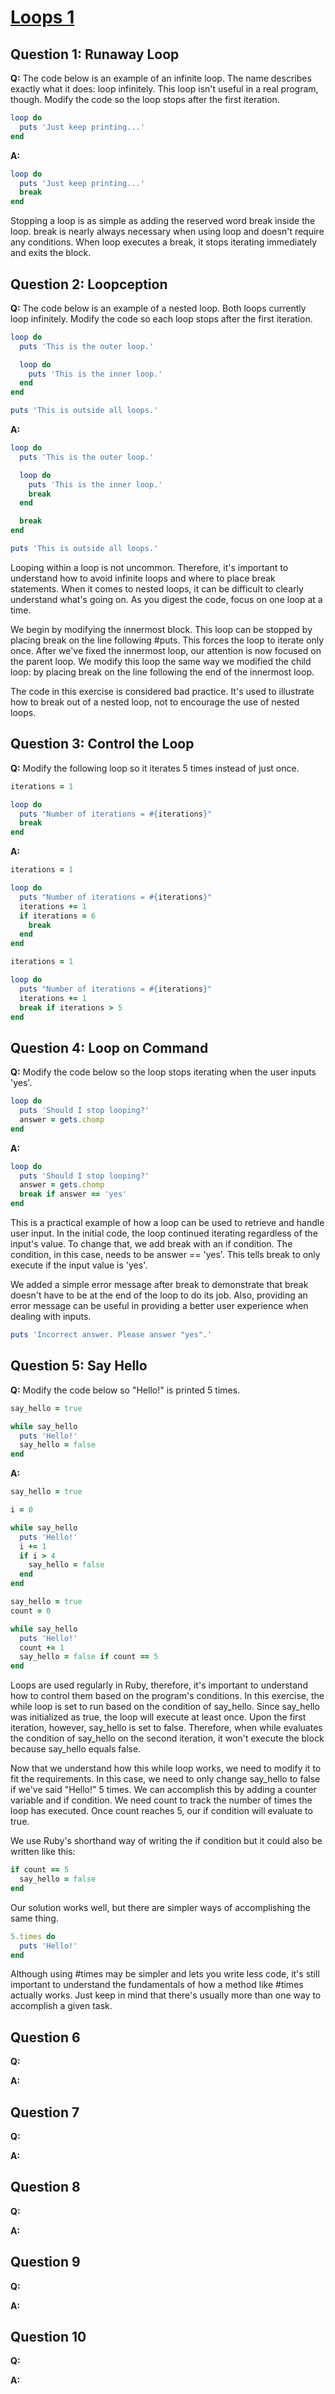 # [Loops 1](https://launchschool.com/exercise_sets/2ce91ec4)

## Question 1: Runaway Loop

**Q:** The code below is an example of an infinite loop. The name describes exactly what it does: loop infinitely. This loop isn't useful in a real program, though. Modify the code so the loop stops after the first iteration.

```ruby
loop do
  puts 'Just keep printing...'
end
```

**A:**

```ruby
loop do
  puts 'Just keep printing...'
  break
end
```

Stopping a loop is as simple as adding the reserved word break inside the loop. break is nearly always necessary when using loop and doesn't require any conditions. When loop executes a break, it stops iterating immediately and exits the block.

## Question 2: Loopception

**Q:** The code below is an example of a nested loop. Both loops currently loop infinitely. Modify the code so each loop stops after the first iteration.

```ruby
loop do
  puts 'This is the outer loop.'

  loop do
    puts 'This is the inner loop.'
  end
end

puts 'This is outside all loops.'
```

**A:**

```ruby
loop do
  puts 'This is the outer loop.'

  loop do
    puts 'This is the inner loop.'
    break
  end

  break
end

puts 'This is outside all loops.'
```

Looping within a loop is not uncommon. Therefore, it's important to understand how to avoid infinite loops and where to place break statements. When it comes to nested loops, it can be difficult to clearly understand what's going on. As you digest the code, focus on one loop at a time.

We begin by modifying the innermost block. This loop can be stopped by placing break on the line following #puts. This forces the loop to iterate only once. After we've fixed the innermost loop, our attention is now focused on the parent loop. We modify this loop the same way we modified the child loop: by placing break on the line following the end of the innermost loop.

The code in this exercise is considered bad practice. It's used to illustrate how to break out of a nested loop, not to encourage the use of nested loops.

## Question 3: Control the Loop

**Q:** Modify the following loop so it iterates 5 times instead of just once.

```ruby
iterations = 1

loop do
  puts "Number of iterations = #{iterations}"
  break
end
```

**A:**

```ruby
iterations = 1

loop do
  puts "Number of iterations = #{iterations}"
  iterations += 1
  if iterations = 6
  	break
  end
end
```

```ruby
iterations = 1

loop do
  puts "Number of iterations = #{iterations}"
  iterations += 1
  break if iterations > 5
end
```

## Question 4: Loop on Command

**Q:** Modify the code below so the loop stops iterating when the user inputs 'yes'.

```ruby
loop do
  puts 'Should I stop looping?'
  answer = gets.chomp
end
```

**A:**

```ruby
loop do
  puts 'Should I stop looping?'
  answer = gets.chomp
  break if answer == 'yes'
end
```

This is a practical example of how a loop can be used to retrieve and handle user input. In the initial code, the loop continued iterating regardless of the input's value. To change that, we add break with an if condition. The condition, in this case, needs to be answer == 'yes'. This tells break to only execute if the input value is 'yes'.

We added a simple error message after break to demonstrate that break doesn't have to be at the end of the loop to do its job. Also, providing an error message can be useful in providing a better user experience when dealing with inputs.

```ruby
puts 'Incorrect answer. Please answer "yes".'
```

## Question 5: Say Hello

**Q:** Modify the code below so "Hello!" is printed 5 times.

```ruby
say_hello = true

while say_hello
  puts 'Hello!'
  say_hello = false
end
```

**A:**

```ruby
say_hello = true

i = 0

while say_hello
  puts 'Hello!'
  i += 1
  if i > 4
  	say_hello = false
  end
end
```

```ruby
say_hello = true
count = 0

while say_hello
  puts 'Hello!'
  count += 1
  say_hello = false if count == 5
end
```

Loops are used regularly in Ruby, therefore, it's important to understand how to control them based on the program's conditions. In this exercise, the while loop is set to run based on the condition of say_hello. Since say_hello was initialized as true, the loop will execute at least once. Upon the first iteration, however, say_hello is set to false. Therefore, when while evaluates the condition of say_hello on the second iteration, it won't execute the block because say_hello equals false.

Now that we understand how this while loop works, we need to modify it to fit the requirements. In this case, we need to only change say_hello to false if we've said "Hello!" 5 times. We can accomplish this by adding a counter variable and if condition. We need count to track the number of times the loop has executed. Once count reaches 5, our if condition will evaluate to true.

We use Ruby's shorthand way of writing the if condition but it could also be written like this:

```ruby
if count == 5
  say_hello = false
end
```

Our solution works well, but there are simpler ways of accomplishing the same thing.

```ruby
5.times do
  puts 'Hello!'
end
```

Although using #times may be simpler and lets you write less code, it's still important to understand the fundamentals of how a method like #times actually works. Just keep in mind that there's usually more than one way to accomplish a given task.

## Question 6

**Q:**

**A:**

## Question 7

**Q:**

**A:**


## Question 8

**Q:**

**A:**

## Question 9

**Q:**

**A:**


## Question 10

**Q:**

**A:**
